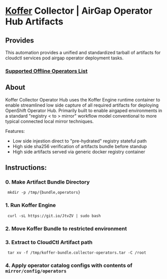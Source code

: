 # [Koffer](https://github.com/containercraft/Koffer) Collector | AirGap Operator Hub Artifacts
## Provides
This automation provides a unified and standardized tarball of artifacts for
cloudctl services pod airgap operator deployment tasks.
### [Supported Offline Operators List](https://access.redhat.com/articles/4740011)

## About
Koffer Collector Operator Hub uses the Koffer Engine runtime container to enable
streamlined low side capture of all required artifacts for deploying OpenShift 
Operator Hub. Primarily built to enable airgaped environments in a standard 
"registry < to > mirror" workflow model conventional to more typical connected 
local mirror techniques.

Features:
  - Low side injestion direct to "pre-hydrated" registry stateful path
  - High side sha256 verification of artifacts bundle before standup
  - High side artifacts served via generic docker registry container

## Instructions:
### 0. Make Artifact Bundle Directory
```
 mkdir -p /tmp/{bundle,operators}
```
### 1. Run Koffer Engine
```
 curl -sL https://git.io/JtvZV | sudo bash 
```
### 2. Move Koffer Bundle to restricted environment
### 3. Extract to CloudCtl Artifact path
```
 tar xv -f /tmp/koffer-bundle.collector-operators.tar -C /root
```
### 4. Apply operator catalog configs with contents of `mirror/config/operators`
